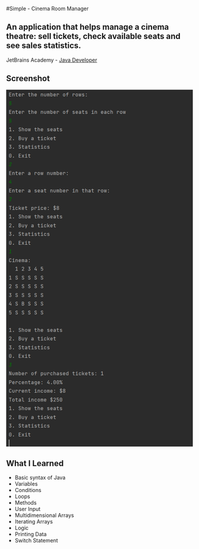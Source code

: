 #Simple - Cinema Room Manager

## An application that helps manage a cinema theatre: sell tickets, check available seats and see sales statistics.

JetBrains Academy - [Java Developer](https://hyperskill.org/tracks/1?_gl=1%2a14b1fyh%2a_ga%2aNDQ1NzEzOTg3LjE2MjU0Mjk1NzQ.%2a_ga_V0XZL7QHEB%2aMTYyNTQyOTU3My4xLjEuMTYyNTQyOTU4MS4w&_ga=2.12843447.1835121274.1625429574-445713987.1625429574)


## Screenshot
![preview](./preview.PNG)

## What I Learned
- Basic syntax of Java
- Variables
- Conditions
- Loops
- Methods
- User Input
- Multidimensional Arrays
- Iterating Arrays
- Logic
- Printing Data
- Switch Statement








